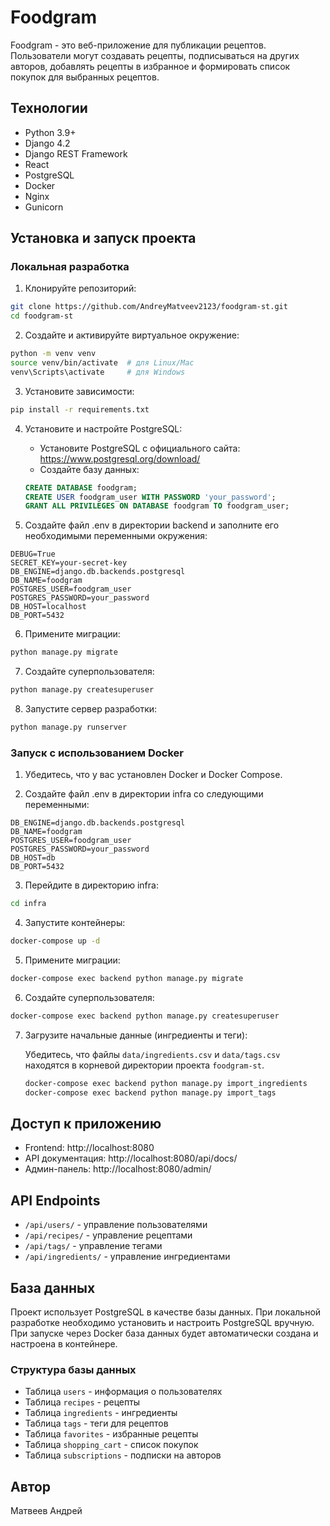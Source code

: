 # Foodgram

Foodgram - это веб-приложение для публикации рецептов. Пользователи могут создавать рецепты, подписываться на других авторов, добавлять рецепты в избранное и формировать список покупок для выбранных рецептов.

## Технологии

- Python 3.9+
- Django 4.2
- Django REST Framework
- React
- PostgreSQL
- Docker
- Nginx
- Gunicorn

## Установка и запуск проекта

### Локальная разработка

1. Клонируйте репозиторий:
```bash
git clone https://github.com/AndreyMatveev2123/foodgram-st.git
cd foodgram-st
```

2. Создайте и активируйте виртуальное окружение:
```bash
python -m venv venv
source venv/bin/activate  # для Linux/Mac
venv\Scripts\activate     # для Windows
```

3. Установите зависимости:
```bash
pip install -r requirements.txt
```

4. Установите и настройте PostgreSQL:
   - Установите PostgreSQL с официального сайта: https://www.postgresql.org/download/
   - Создайте базу данных:
   ```sql
   CREATE DATABASE foodgram;
   CREATE USER foodgram_user WITH PASSWORD 'your_password';
   GRANT ALL PRIVILEGES ON DATABASE foodgram TO foodgram_user;
   ```

5. Создайте файл .env в директории backend и заполните его необходимыми переменными окружения:
```
DEBUG=True
SECRET_KEY=your-secret-key
DB_ENGINE=django.db.backends.postgresql
DB_NAME=foodgram
POSTGRES_USER=foodgram_user
POSTGRES_PASSWORD=your_password
DB_HOST=localhost
DB_PORT=5432
```

6. Примените миграции:
```bash
python manage.py migrate
```

7. Создайте суперпользователя:
```bash
python manage.py createsuperuser
```

8. Запустите сервер разработки:
```bash
python manage.py runserver
```

### Запуск с использованием Docker

1. Убедитесь, что у вас установлен Docker и Docker Compose.

2. Создайте файл .env в директории infra со следующими переменными:
```
DB_ENGINE=django.db.backends.postgresql
DB_NAME=foodgram
POSTGRES_USER=foodgram_user
POSTGRES_PASSWORD=your_password
DB_HOST=db
DB_PORT=5432
```

3. Перейдите в директорию infra:
```bash
cd infra
```

4. Запустите контейнеры:
```bash
docker-compose up -d
```

5. Примените миграции:
```bash
docker-compose exec backend python manage.py migrate
```

6. Создайте суперпользователя:
```bash
docker-compose exec backend python manage.py createsuperuser
```

7. Загрузите начальные данные (ингредиенты и теги):

   Убедитесь, что файлы `data/ingredients.csv` и `data/tags.csv` находятся в корневой директории проекта `foodgram-st`.

   ```bash
   docker-compose exec backend python manage.py import_ingredients
   docker-compose exec backend python manage.py import_tags
   ```

## Доступ к приложению

- Frontend: http://localhost:8080
- API документация: http://localhost:8080/api/docs/
- Админ-панель: http://localhost:8080/admin/

## API Endpoints

- `/api/users/` - управление пользователями
- `/api/recipes/` - управление рецептами
- `/api/tags/` - управление тегами
- `/api/ingredients/` - управление ингредиентами

## База данных

Проект использует PostgreSQL в качестве базы данных. При локальной разработке необходимо установить и настроить PostgreSQL вручную. При запуске через Docker база данных будет автоматически создана и настроена в контейнере.

### Структура базы данных

- Таблица `users` - информация о пользователях
- Таблица `recipes` - рецепты
- Таблица `ingredients` - ингредиенты
- Таблица `tags` - теги для рецептов
- Таблица `favorites` - избранные рецепты
- Таблица `shopping_cart` - список покупок
- Таблица `subscriptions` - подписки на авторов

## Автор

Матвеев Андрей

